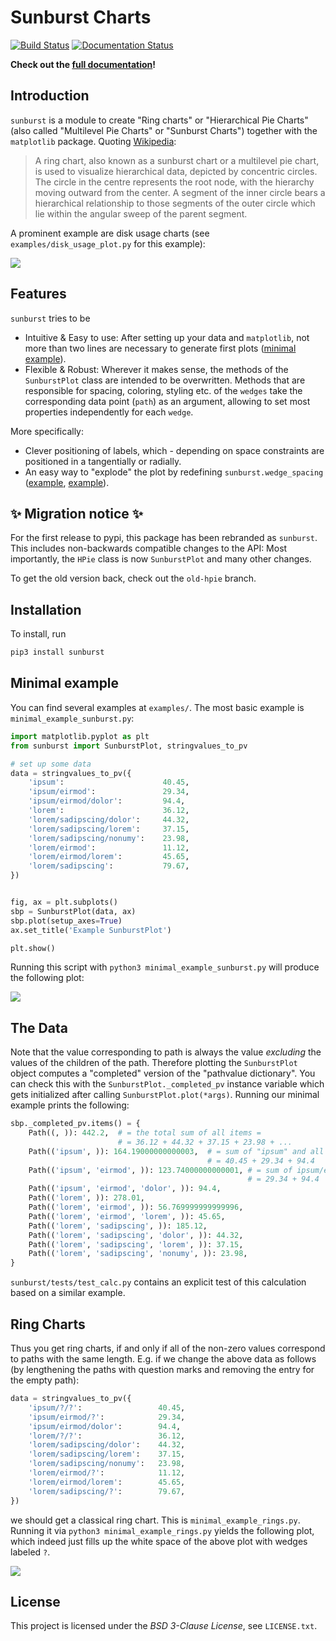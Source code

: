 # Sunburst Charts

[![Build Status](https://travis-ci.org/klieret/pyplot-hierarchical-pie.svg?branch=master)](https://travis-ci.org/klieret/pyplot-hierarchical-pie)
[![Documentation Status](https://readthedocs.org/projects/sunburst/badge/?version=latest)](http://sunburst.readthedocs.io/en/latest/)

**Check out the [full documentation](https://sunburst.readthedocs.io/en/latest/)!**

## Introduction

`sunburst` is a module to create "Ring charts" or "Hierarchical Pie
Charts" (also called "Multilevel Pie Charts" or "Sunburst Charts") together with the `matplotlib` package. Quoting
[Wikipedia](https://en.wikipedia.org/wiki/Pie_chart#Ring_chart_.2F_Sunburst_chart_.2F_Multilevel_pie_chart):

> A ring chart, also known as a sunburst chart or a multilevel pie
> chart, is used to visualize hierarchical data, depicted by concentric circles. The circle in the centre represents the root node, with the
> hierarchy moving outward from the center. A segment of the inner
> circle bears a hierarchical relationship to those segments of the
> outer circle which lie within the angular sweep of the parent segment.

A prominent example are disk usage charts (see
`examples/disk_usage_plot.py` for this example):

![](https://cloud.githubusercontent.com/assets/13602468/20408444/c8cb6a56-ad15-11e6-8f5c-1abef69dc551.png)

## Features

`sunburst` tries to be

-   Intuitive & Easy to use: After setting up your data and
    `matplotlib`, not more than two lines are necessary to generate
    first plots ([minimal
    example](https://github.com/klieret/sunburst/blob/master/examples/minimal_example_sunburst.py)).
-   Flexible & Robust: Wherever it makes sense, the methods of the
    `SunburstPlot` class are intended to be overwritten. Methods that
    are responsible for spacing, coloring, styling etc. of the `wedges`
    take the corresponding data point (`path`) as an argument, allowing to set most properties independently for each `wedge`.

More specifically:

-   Clever positioning of labels, which - depending on space constraints are positioned in a tangentially or radially.
-   An easy way to "explode" the plot by redefining
    `sunburst.wedge_spacing`
    ([example](https://github.com/klieret/sunburst/blob/master/examples/minimal_example_exploded.py),
    [example](https://github.com/klieret/sunburst/blob/master/examples/disk_usage_exploded.py)).

## ✨ Migration notice ✨

For the first release to pypi, this package has been rebranded as
`sunburst`. This includes non-backwards compatible changes to the API: Most importantly, the `HPie` class is now `SunburstPlot` and many other
changes.

To get the old version back, check out the `old-hpie` branch.

## Installation

To install, run

```bash
pip3 install sunburst
```

## Minimal example

You can find several examples at `examples/`. The most basic example is
`minimal_example_sunburst.py`:

```python
import matplotlib.pyplot as plt
from sunburst import SunburstPlot, stringvalues_to_pv

# set up some data
data = stringvalues_to_pv({
    'ipsum':                      40.45,
    'ipsum/eirmod':               29.34,
    'ipsum/eirmod/dolor':         94.4,
    'lorem':                      36.12,
    'lorem/sadipscing/dolor':     44.32,
    'lorem/sadipscing/lorem':     37.15,
    'lorem/sadipscing/nonumy':    23.98,
    'lorem/eirmod':               11.12,
    'lorem/eirmod/lorem':         45.65,
    'lorem/sadipscing':           79.67,
})


fig, ax = plt.subplots()
sbp = SunburstPlot(data, ax)
sbp.plot(setup_axes=True)
ax.set_title('Example SunburstPlot')

plt.show()
```

Running this script with `python3 minimal_example_sunburst.py` will
produce the following plot:

![](https://cloud.githubusercontent.com/assets/13602468/20408443/c8c8c1d4-ad15-11e6-86a6-868dc98e91d0.png)

## The Data

Note that the value corresponding to path is always the value
*excluding* the values of the children of the path. Therefore plotting
the `SunburstPlot` object computes a "completed" version of the
"pathvalue dictionary". You can check this with the
`SunburstPlot._completed_pv` instance variable which gets initialized
after calling `SunburstPlot.plot(*args)`. Running our minimal example
prints the following:

```python
sbp._completed_pv.items() = {
    Path((, )): 442.2,  # = the total sum of all items =
                        # = 36.12 + 44.32 + 37.15 + 23.98 + ...
    Path(('ipsum', )): 164.19000000000003,  # = sum of "ipsum" and all of its children =
                                            # = 40.45 + 29.34 + 94.4
    Path(('ipsum', 'eirmod', )): 123.74000000000001, # = sum of ipsum/eirmod and all of its children =
                                                     # = 29.34 + 94.4
    Path(('ipsum', 'eirmod', 'dolor', )): 94.4,
    Path(('lorem', )): 278.01,
    Path(('lorem', 'eirmod', )): 56.769999999999996,
    Path(('lorem', 'eirmod', 'lorem', )): 45.65,
    Path(('lorem', 'sadipscing', )): 185.12,
    Path(('lorem', 'sadipscing', 'dolor', )): 44.32,
    Path(('lorem', 'sadipscing', 'lorem', )): 37.15,
    Path(('lorem', 'sadipscing', 'nonumy', )): 23.98,
}
```

`sunburst/tests/test_calc.py` contains an explicit test of this
calculation based on a similar example.

## Ring Charts

Thus you get ring charts, if and only if all of the non-zero values
correspond to paths with the same length. E.g. if we change the above data as follows (by lengthening the paths with question marks and
removing the entry for the empty path):

```python
data = stringvalues_to_pv({
    'ipsum/?/?':                 40.45,
    'ipsum/eirmod/?':            29.34,
    'ipsum/eirmod/dolor':        94.4,
    'lorem/?/?':                 36.12,
    'lorem/sadipscing/dolor':    44.32,
    'lorem/sadipscing/lorem':    37.15,
    'lorem/sadipscing/nonumy':   23.98,
    'lorem/eirmod/?':            11.12,
    'lorem/eirmod/lorem':        45.65,
    'lorem/sadipscing/?':        79.67,
})
```

we should get a classical ring chart. This is
`minimal_example_rings.py`. Running it via
`python3 minimal_example_rings.py` yields the following plot, which
indeed just fills up the white space of the above plot with wedges
labeled `?`.

![](https://cloud.githubusercontent.com/assets/13602468/20408445/c8cdf4ec-ad15-11e6-9a10-2758c3469f9d.png)

## License

This project is licensed under the *BSD 3-Clause License*, see
`LICENSE.txt`.
